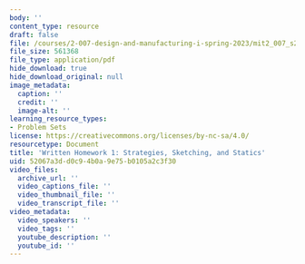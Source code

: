 ```yaml
---
body: ''
content_type: resource
draft: false
file: /courses/2-007-design-and-manufacturing-i-spring-2023/mit2_007_s23_whw01.pdf
file_size: 561368
file_type: application/pdf
hide_download: true
hide_download_original: null
image_metadata:
  caption: ''
  credit: ''
  image-alt: ''
learning_resource_types:
- Problem Sets
license: https://creativecommons.org/licenses/by-nc-sa/4.0/
resourcetype: Document
title: 'Written Homework 1: Strategies, Sketching, and Statics'
uid: 52067a3d-d0c9-4b0a-9e75-b0105a2c3f30
video_files:
  archive_url: ''
  video_captions_file: ''
  video_thumbnail_file: ''
  video_transcript_file: ''
video_metadata:
  video_speakers: ''
  video_tags: ''
  youtube_description: ''
  youtube_id: ''
---
```

